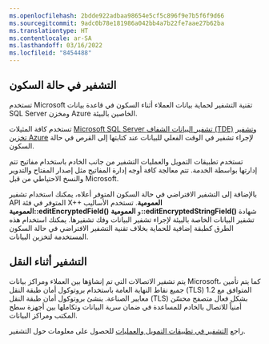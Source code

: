 ```yaml
---
ms.openlocfilehash: 2bdde922adbaa98654e5cf5c896f9e7b5f6f9d66
ms.sourcegitcommit: 9adc0b78e181986a042bb4a7b22fe7aae27b62ba
ms.translationtype: HT
ms.contentlocale: ar-SA
ms.lasthandoff: 03/16/2022
ms.locfileid: "8454488"
---
```

## <a name="encryption-at-rest"></a>التشفير في حالة السكون

تستخدم Microsoft تقنية التشفير لحماية بيانات العملاء أثناء السكون في قاعدة بيانات SQL Server ومخزن Azure الخاصين بالبيئة.

تستخدم كافة المثيلات [Microsoft SQL Server تشفير البيانات الشفاف (TDE)](/sql/relational-databases/security/encryption/transparent-data-encryption?&preserve-view=sql-server-ver15/?azure-portal=true) و[تشفير تخزين Azure](/azure/storage/common/storage-service-encryption/?azure-portal=true) لإجراء تشفير في الوقت الفعلي للبيانات عند كتابتها إلى القرص في حالة السكون. 

تستخدم تطبيقات التمويل والعمليات التشفير من جانب الخادم باستخدام مفاتيح تتم إدارتها بواسطة الخدمة. تتم معالجة كافة أوجه إدارة المفاتيح مثل إصدار المفتاح والتدوير والنسخ الاحتياطي من قبل Microsoft.

بالإضافة إلى التشفير الافتراضي في حالة السكون المتوفر أعلاه، يمكنك استخدام تشفير API المتوفر في فئة X++ **العمومية**. تستخدم الأساليب **العمومية::editEncryptedField()** و **العمومية::editEncryptedStringField()** شهادة تشفير البيانات الخاصة بالبيئة لإجراء تشفير البيانات وفك تشفيرها. يمكنك استخدام هذه الطرق كطبقة إضافية للحماية بخلاف تقنية التشفير الافتراضي في حالة السكون المستخدمة لتخزين البيانات.

## <a name="encryption-in-transit"></a>التشفير أثناء النقل

يتم تشفير الاتصالات التي تم إنشاؤها بين العملاء ومراكز بيانات Microsoft، كما يتم تأمين جميع نقاط النهاية العامة باستخدام بروتوكول أمان طبقة النقل (TLS) 1.2 المتوافق مع معايير الصناعة. ينشئ بروتوكول أمان طبقة النقل (TLS) بشكل فعال متصفح محسّن أمنياً للاتصال بالخادم للمساعدة في ضمان سرية البيانات وتكاملها بين أجهزة سطح المكتب ومراكز البيانات. 

راجع [التشفير في تطبيقات التمويل والعمليات](/dynamics365/fin-ops-core/dev-itpro/sysadmin/encryption/?azure-portal=true) للحصول على معلومات حول التشفير.
